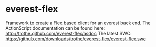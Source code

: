 everest-flex
============

Framework to create a Flex based client for an everest back end.
The ActionScript documentation can be found here:
http://trothe.github.com/everest-flex/asdoc
The latest SWC:
https://github.com/downloads/trothe/everest-flex/everest-flex.swc